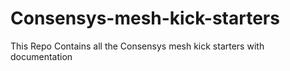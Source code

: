 # Consensys-mesh-kick-starters
This Repo Contains all the Consensys mesh kick starters with documentation 
